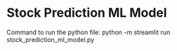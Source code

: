 # Stock Prediction ML Model

Command to run the python file: python -m streamlit run stock_prediction_ml_model.py
